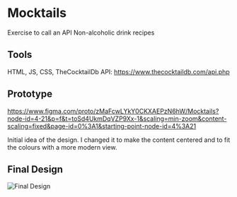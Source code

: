 # Mocktails
Exercise to call an API
Non-alcoholic drink recipes

## Tools
HTML, JS, CSS, TheCocktailDb API: https://www.thecocktaildb.com/api.php

## Prototype
https://www.figma.com/proto/zMaFcwLYkY0CKXAEPzN6hW/Mocktails?node-id=4-21&p=f&t=toSd4UkmDqVZP9Xx-1&scaling=min-zoom&content-scaling=fixed&page-id=0%3A1&starting-point-node-id=4%3A21

Initial idea of the design. I changed it to make the content centered and to fit the colours with a more modern view.

## Final Design
![ Final Design](/src/finalDesign.jpg)